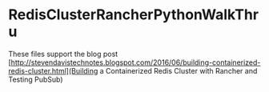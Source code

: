 # RedisClusterRancherPythonWalkThru
These files support the blog post [http://stevendavistechnotes.blogspot.com/2016/06/building-containerized-redis-cluster.html](Building a Containerized Redis Cluster with Rancher and Testing PubSub)
